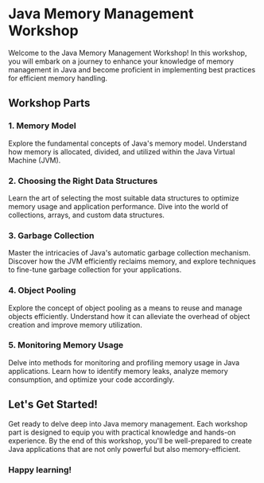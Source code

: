 # Java Memory Management Workshop

Welcome to the Java Memory Management Workshop! In this workshop, you will embark on a journey to enhance your knowledge of memory management in Java and become proficient in implementing best practices for efficient memory handling.

## Workshop Parts 

### 1. Memory Model 
Explore the fundamental concepts of Java's memory model. Understand how memory is allocated, divided, and utilized within the Java Virtual Machine (JVM).

### 2. Choosing the Right Data Structures 
Learn the art of selecting the most suitable data structures to optimize memory usage and application performance. Dive into the world of collections, arrays, and custom data structures.

### 3. Garbage Collection 
Master the intricacies of Java's automatic garbage collection mechanism. Discover how the JVM efficiently reclaims memory, and explore techniques to fine-tune garbage collection for your applications.

### 4. Object Pooling 
Explore the concept of object pooling as a means to reuse and manage objects efficiently. Understand how it can alleviate the overhead of object creation and improve memory utilization.

### 5. Monitoring Memory Usage 
Delve into methods for monitoring and profiling memory usage in Java applications. Learn how to identify memory leaks, analyze memory consumption, and optimize your code accordingly.

## Let's Get Started! 

Get ready to delve deep into Java memory management. Each workshop part is designed to equip you with practical knowledge and hands-on experience. By the end of this workshop, you'll be well-prepared to create Java applications that are not only powerful but also memory-efficient.

### Happy learning!
